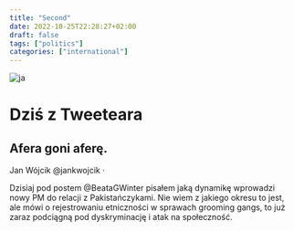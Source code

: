 ```yaml
---
title: "Second"
date: 2022-10-25T22:28:27+02:00
draft: false
tags: ["politics"]
categories: ["international"]
---
```

![ja](/img/zwsem.jpeg#left)
# Dziś z Tweeteara
## Afera goni aferę.




Jan Wójcik
@jankwojcik
·

Dzisiaj pod postem 
@BeataGWinter
 pisałem jaką dynamikę wprowadzi nowy PM do relacji z Pakistańczykami. Nie wiem z jakiego okresu to jest, ale mówi o rejestrowaniu etniczności w sprawach grooming gangs, to już zaraz podciągną pod dyskryminację i atak na społeczność.